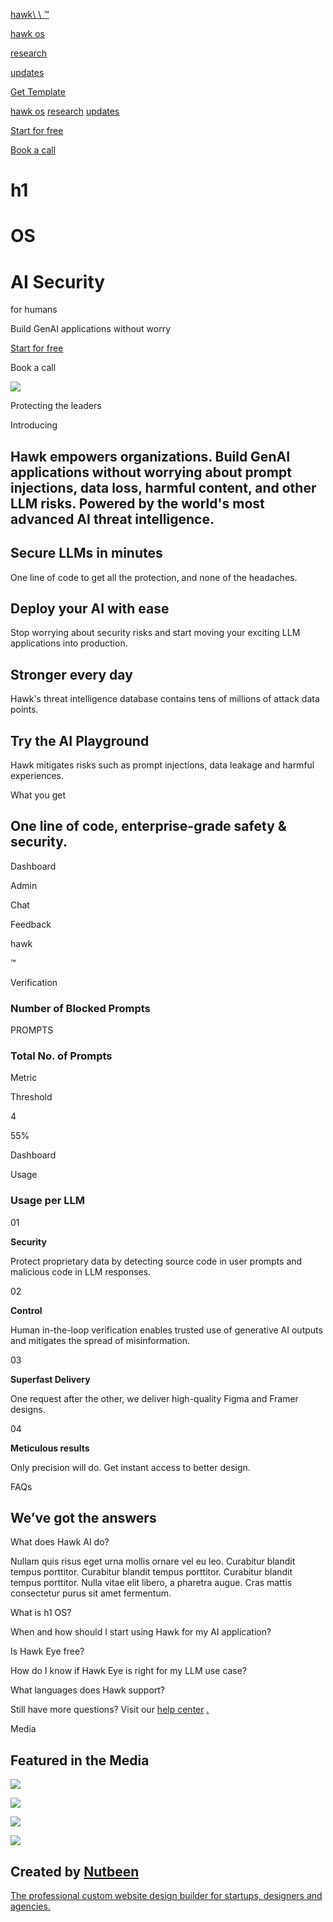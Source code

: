 [hawk\\
\\
™](https://hawk.framer.website/)

[hawk os](https://hawk.framer.website/#introduction)

[research](https://hawk.framer.website/#scroll-section)

[updates](https://hawk.framer.website/#benefits)

[Get Template](https://store.framerdigital.com/checkout/buy/e7d2ca78-c187-4e97-a38b-e8df70c3ebbd)

[hawk os](https://hawk.framer.website/) [research](https://hawk.framer.website/) [updates](https://hawk.framer.website/)

[Start for free](https://store.framerdigital.com/checkout/buy/e7d2ca78-c187-4e97-a38b-e8df70c3ebbd)

[Book a call](https://hawk.framer.website/#work)

# h1

# OS

# AI Security

for humans

Build GenAI applications without worry

[Start for free](https://store.framerdigital.com/checkout/buy/e7d2ca78-c187-4e97-a38b-e8df70c3ebbd)

Book a call

![](https://framerusercontent.com/images/gz5ysmj1PSYPp9alRUWPJNysiA.png)

Protecting the leaders

Introducing

## Hawk empowers organizations. Build GenAI applications without worrying about prompt injections, data loss, harmful content, and other LLM risks. Powered by the world's most advanced AI threat intelligence.

## Secure LLMs in minutes

One line of code to get all the protection, and none of the headaches.

## Deploy your AI with ease

Stop worrying about security risks and start moving your exciting LLM applications into production.

## Stronger every day

Hawk's threat intelligence database contains tens of millions of attack data points.

## Try the AI Playground

Hawk mitigates risks such as prompt injections, data leakage and harmful experiences.

What you get

## One line of code, enterprise-grade safety & security.

Dashboard

Admin

Chat

Feedback

hawk

™

Verification

### Number of Blocked Prompts

PROMPTS

### Total No. of Prompts

Metric

Threshold

4

55%

Dashboard

Usage

### Usage per LLM

01

**Security**

Protect proprietary data by detecting source code in user prompts and malicious code in LLM responses.

02

**Control**

Human in-the-loop verification enables trusted use of generative AI outputs and mitigates the spread of misinformation.

03

**Superfast Delivery**

One request after the other, we deliver high-quality Figma and Framer designs.

04

**Meticulous results**

Only precision will do. Get instant access to better design.

FAQs

## We’ve got the answers

What does Hawk AI do?

Nullam quis risus eget urna mollis ornare vel eu leo. Curabitur blandit tempus porttitor. Curabitur blandit tempus porttitor. Curabitur blandit tempus porttitor. Nulla vitae elit libero, a pharetra augue. Cras mattis consectetur purus sit amet fermentum.

What is h1 OS?

When and how should I start using Hawk for my AI application?

Is Hawk Eye free?

How do I know if Hawk Eye is right for my LLM use case?

What languages does Hawk support?

Still have more questions? Visit our [help center](https://hawk.framer.website/) [.](https://external/)

Media

## Featured in the Media

![](https://framerusercontent.com/images/DmyaGe0vlQtPYpnAxjwoT1MYlE.png)

![](https://framerusercontent.com/images/7Qew47ousM0wCzcfvIMPfMiw4U8.png)

![](https://framerusercontent.com/images/suQNnHc0mfFhGaN0mTvw9rs.png)

![](https://framerusercontent.com/images/G5AWxln2rnQYEFJky08q81sbz8c.png)

## Created by [Nutbeen](https://twitter.com/intent/follow?screen_name=nutbeen)

[The professional custom website design builder for startups, designers and agencies.](https://framer.com/ "Custom website builder for designers, agencies and startups.")